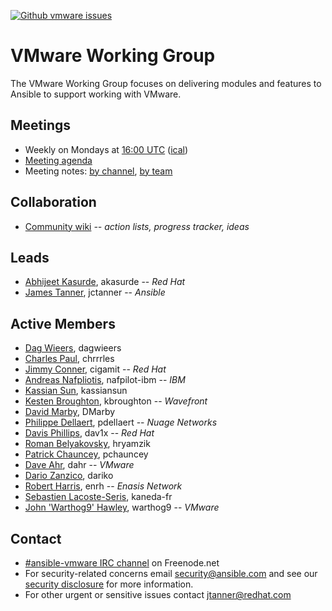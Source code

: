 <!--- There are no badges for open PRs by label yet -->
[![Github vmware issues](https://img.shields.io/github/issues/ansible/ansible/vmware.svg)](https://github.com/ansible/ansible/issues?q=is:open+is:issue+label:vmware)

# VMware Working Group

The VMware Working Group focuses on delivering modules and features to
Ansible to support working with VMware.

## Meetings
* Weekly on Mondays at [16:00 UTC](http://www.thetimezoneconverter.com/?t=16:00&tz=UTC)
  ([ical](https://raw.githubusercontent.com/ansible/community/master/meetings/ical/vmware.ics))
* [Meeting agenda](https://github.com/ansible/community/issues?q=is:open+label:meeting_agenda+label:vmware)
* Meeting notes:
  [by channel](https://meetbot.fedoraproject.org/sresults/?group_id=ansible-vmware&type=channel),
  [by team](https://meetbot.fedoraproject.org/sresults/?group_id=ansible_vmware_working_group_meeting&type=team)

## Collaboration
* [Community wiki](https://github.com/ansible/community/wiki/VMware) *-- action lists, progress tracker, ideas*

## Leads
* [Abhijeet Kasurde](https://github.com/akasurde), akasurde -- *Red Hat*
* [James Tanner](https://github.com/jctanner), jctanner -- *Ansible*

## Active Members
* [Dag Wieers](https://github.com/dagwieers), dagwieers
* [Charles Paul](https://github.com/chrrrles), chrrrles
* [Jimmy Conner](https://github.com/cigamit), cigamit -- *Red Hat*
* [Andreas Nafpliotis](https://github.com/nafpliot-ibm), nafpilot-ibm -- *IBM*
* [Kassian Sun](https://github.com/kassiansun), kassiansun
* [Kesten Broughton](https://github.com/kbroughton), kbroughton -- *Wavefront*
* [David Marby](https://github.com/DMarby), DMarby
* [Philippe Dellaert](https://github.com/pdellaert), pdellaert -- *Nuage Networks*
* [Davis Phillips](https://github.com/dav1x), dav1x -- *Red Hat*
* [Roman Belyakovsky](https://github.com/hryamzik), hryamzik
* [Patrick Chauncey](https://github.com/pchauncey), pchauncey
* [Dave Ahr](https://github.com/dahr), dahr -- *VMware*
* [Dario Zanzico](https://github.com/dariko), dariko
* [Robert Harris](https://github.com/enrh), enrh -- *Enasis Network*
* [Sebastien Lacoste-Seris](https://github.com/kaneda-fr), kaneda-fr
* [John 'Warthog9' Hawley](https://github.com/warthog9), warthog9 -- *VMware*

## Contact
* [#ansible-vmware IRC channel](https://webchat.freenode.net/?channels=ansible-vmware) on Freenode.net
* For security-related concerns email security@ansible.com and see our
  [security disclosure](https://www.ansible.com/security) for more information.
* For other urgent or sensitive issues contact jtanner@redhat.com
